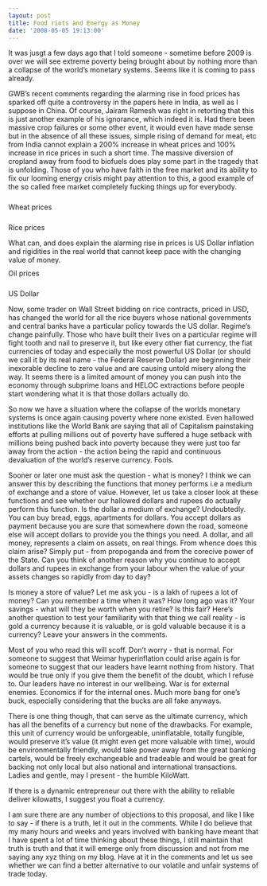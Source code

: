 ```yaml
---
layout: post
title: Food riots and Energy as Money
date: '2008-05-05 19:13:00'
---
```


It was jusgt a few days ago that I told someone - sometime before 2009 is over we will see extreme poverty being brought about by nothing more than a collapse of the world&rsquo;s monetary systems. Seems like it is coming to pass already.<p>

GWB&rsquo;s recent comments regarding the alarming rise in food prices has sparked off quite a controversy in the papers here in India, as well as I suppose in China. Of course, Jairam Ramesh was right in retorting that this is just another example of his ignorance, which indeed it is. Had there been massive crop failures or some other event, it would even have made sense but in the absence of all these issues, simple rising of demand for meat, etc from India cannot explain a 200% increase in wheat prices and 100% increase in rice prices in such a short time. The massive diversion of cropland away from food to biofuels does play some part in the tragedy that is unfolding. Those of you who have faith in the free market and its ability to fix our looming energy crisis might pay attention to this, a good example of the so called free market completely fucking things up for everybody.

<a onblur="try {parent.deselectBloggerImageGracefully();} catch(e) {}" href="http://www.patang.org/blog/uploaded_images/CWW-759803.GIF" target="_blank"><img style="margin: 0px auto 10px; display: block; text-align: center; cursor: pointer;" src="http://www.patang.org/blog/uploaded_images/CWW-759786.GIF" alt="" border="0"/></a>
Wheat prices

<a onblur="try {parent.deselectBloggerImageGracefully();} catch(e) {}" href="http://www.patang.org/blog/uploaded_images/RIM-759922.GIF" target="_blank"><img style="margin: 0px auto 10px; display: block; text-align: center; cursor: pointer;" src="http://www.patang.org/blog/uploaded_images/RIM-759914.GIF" alt="" border="0"/></a>
Rice prices</p><p>

What can, and does explain the alarming rise in prices is US Dollar inflation and rigidities in the real world that cannot keep pace with the changing value of money.
<a onblur="try {parent.deselectBloggerImageGracefully();} catch(e) {}" href="http://www.patang.org/blog/uploaded_images/COM-797753.GIF" target="_blank"><img style="margin: 0px auto 10px; display: block; text-align: center; cursor: pointer;" src="http://www.patang.org/blog/uploaded_images/COM-797697.GIF" alt="" border="0"/></a>
Oil prices

<a onblur="try {parent.deselectBloggerImageGracefully();} catch(e) {}" href="http://www.patang.org/blog/uploaded_images/usd-797821.gif" target="_blank"><img style="margin: 0px auto 10px; display: block; text-align: center; cursor: pointer;" src="http://www.patang.org/blog/uploaded_images/usd-797818.gif" alt="" border="0"/></a>
US Dollar
</p><p>
Now, some trader on Wall Street bidding on rice contracts, priced in USD, has changed the world for all the rice buyers whose national governments and central banks have a particular policy towards the US dollar. Regime&rsquo;s change painfully. Those who have built their lives on a particular regime will fight tooth and nail to preserve it, but like every other fiat currency, the fiat currencies of today and especially the most powerful US Dollar (or should we call it by its real name - the Federal Reserve Dollar) are beginning their inexorable decline to zero value and are causing untold misery along the way. It seems there is a limited amount of money you can push into the economy through subprime loans and HELOC extractions before people start wondering what it is that those dollars actually do.
</p><p>
So now we have a situation where the collapse of the worlds monetary systems is once again causing poverty where none existed. Even hallowed institutions like the World Bank are saying that all of Capitalism painstaking efforts at pulling millions out of poverty have suffered a huge setback with millions being pushed back into poverty because they were just too far away from the action - the action being the rapid and continuous devaluation of the world&rsquo;s reserve currency. Fools.
</p><p>
Sooner or later one must ask the question - what is money? I think we can answer this by describing the functions that money performs i.e a medium of exchange and a store of value. However, let us take a closer look at these functions and see whether our hallowed dollars and rupees do actually perform this function. Is the dollar a medium of exchange? Undoubtedly. You can buy bread, eggs, apartments for dollars. You accept dollars as payment because you are sure that somewhere down the road, someone else will accept dollars to provide you the things you need. A dollar, and all money, represents a claim on assets, on real things. From whence does this claim arise? Simply put - from propoganda and from the corecive power of the State. Can you think of another reason why you continue to accept dollars and rupees in exchange from your labour when the value of your assets changes so rapidly from day to day?
</p><p>
Is money a store of value? Let me ask you - is a lakh of rupees a lot of money? Can you remember a time when it was? How long ago was it? Your savings - what will they be worth when you retire? Is this fair? Here&rsquo;s another question to test your familiarity with that thing we call reality - is gold a currency because it is valuable, or is gold valuable because it is a currency? Leave your answers in the comments.<usd vs="" gold=""><p>
Most of you who read this will scoff. Don&rsquo;t worry - that is normal. For someone to suggest that Weimar hyperinflation could arise again is for someone to suggest that our leaders have learnt nothing from history. That would be true only if you give them the benefit of the doubt, which I refuse to. Our leaders have no interest in our wellbeing. War is for external enemies. Economics if for the internal ones. Much more bang for one&rsquo;s buck, especially considering that the bucks are all fake anyways.
</p><p>
There is one thing though, that can serve as the ultimate currency, which has all the benefits of a currency but none of the drawbacks. For example, this unit of currency would be unforgeable, uninflatable, totally fungible, would preserve it&rsquo;s value (it might even get more valuable with time), would be environmentally friendly, would take power away from the great banking cartels, would be freely exchangeable and tradeable and would be great for backing not only local but also national and international transactions. Ladies and gentle, may I present - the humble KiloWatt.
</p><p>
If there is a dynamic entrepreneur out there with the ability to reliable deliver kilowatts, I suggest you float a currency.
</p><p>
I am sure there are any number of objections to this proposal, and like I like to say - if there is a truth, let it out in the comments. While I do believe that my many hours and weeks and years involved with banking have meant that I have spent a lot of time thinking about these things, I still maintain that truth is truth and that it will emerge only from discussion and not from me saying any xyz thing on my blog. Have at it in the comments and let us see whether we can find a better alternative to our volatile and unfair systems of trade today. </p></usd></p>